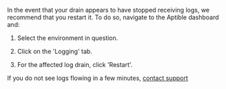 In the event that your drain appears to have stopped receiving logs, we recommend that you restart it. To do so, navigate to the Aptible dashboard and:

1. Select the environment in question.

2. Click on the 'Logging' tab.

3. For the affected log drain, click 'Restart'. 

If you do not see logs flowing in a few minutes, [contact support](http://contact.aptible.com)

